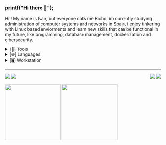 ### printf("Hi there 👋");
<div id="introduction">
  <p>Hi!! My name is Ivan, but everyone calls me Bicho, im currently studying administration of computer systems and networks in Spain, i enjoy tinkering with Linux based enviorments and learn new skills that can be functional in my future, like programming, database management, dockerization and cibersecurity.</p>
</div>
<div id="tools">
  <details>
    <summary>[🔧] Tools </summary>
    <br/>
    <img src="https://img.shields.io/static/v1?message=Apache&logo=apache&labelColor=3b3b3b&color=D22128&logoColor=white&label=%20" /></br>
    <img src="https://img.shields.io/static/v1?message=MySQL&logo=mysql&labelColor=3b3b3b&color=4479A1&logoColor=white&label=%20" /></br>
    <img src="https://img.shields.io/static/v1?message=MariaDBL&logo=mariadb&labelColor=3b3b3b&color=003545&logoColor=white&label=%20" /></br>
   <!-- <img src="https://img.shields.io/static/v1?message=Oracle&logo=oracle&labelColor=3b3b3b&color=F80000&logoColor=white&label=%20" /></br> -->
  </details>
</div>
<div id="languages">
  <details>
    <summary>[🌐] Languages </summary>
    <br/>
    <img src="https://img.shields.io/static/v1?message=Python&logo=python&labelColor=3b3b3b&color=3776AB&logoColor=white&label=%20" /></br>
    <img src="https://img.shields.io/static/v1?message=Bash&logo=gnu%20bash&labelColor=3b3b3b&color=4EAA25&logoColor=white&label=%20" /></br>
   <!-- <img src="https://img.shields.io/static/v1?message=C&logo=c&labelColor=3b3b3b&color=A8B9CC&logoColor=white&label=%20" /></br> -->
   <!-- <img src="https://img.shields.io/static/v1?message=C%2B%2B&logo=c%2B%2B&labelColor=3b3b3b&color=00599C&logoColor=white&label=%20" /></br> -->
   <!-- <img src="https://img.shields.io/static/v1?message=JavaScript&logo=JavaScript&labelColor=3b3b3b&color=F7DF1E&logoColor=white&label=%20" /></br> -->
   <!-- <img src="https://img.shields.io/static/v1?message=Java&logo=Java&labelColor=3b3b3b&color=007396&logoColor=white&label=%20" /></br> -->
   <!-- <img src="https://img.shields.io/static/v1?message=Qt/QML&logo=qt&labelColor=3b3b3b&color=41CD52&logoColor=white&label=%20" /></br> -->
  </details>
</div>
<div id="workstation">
  <details>
    <summary>[🖥️] Workstation </summary>
    <br/>
    <img src="https://img.shields.io/static/v1?message=i7%208700k%204Ghz@1.125v&logo=intel&labelColor=3b3b3b&color=26A5E4&logoColor=white&label=%20" />
    <img src="https://img.shields.io/static/v1?message=Vengeance%20RGB%2016GB@3200Mhz&logo=corsair&labelColor=3b3b3b&color=d4aa02&logoColor=white&label=%20" />
    <img src="https://img.shields.io/static/v1?message=MSI%20GTX1060%20Gaming%20X%206GB&logo=nvidia&labelColor=3b3b3b&color=76B900&logoColor=white&label=%20" />
    <img src="https://img.shields.io/badge/MSI-MSI%20Z370%20Gaming%20Plus-780000" />
  </details>
</div>
<hr/>
<div id="Emblems">
  <a href="https://discord.com/invite/9aqHgCT7jm" target="_blank">
    <img align="left" src="https://img.shields.io/static/v1?message=LinkedIn&logo=linkedin&labelColor=3b3b3b&color=1182c3&logoColor=white&label=%20" />
  </a>
  <a href="https://discord.com/invite/9aqHgCT7jm" target="_blank">
    <img align="left" src="https://img.shields.io/static/v1?message=Discord&logo=Discord&labelColor=3b3b3b&color=5865F2&logoColor=white&label=%20" />
  </a>
  <a href="mailto:b1ch0@confugiradores.es" target="_blank">
    <img align="right" src="https://img.shields.io/static/v1?message=Mail&logo=mail.ru&labelColor=3b3b3b&color=EA4335&logoColor=white&label=%20" />
  </a>
  <a href="mailto:b1ch0@confugiradores.es" target="_blank">
   <img align="right" src="https://img.shields.io/static/v1?message=Telegram&logo=telegram&labelColor=3b3b3b&color=26A5E4&logoColor=white&label=%20" />
  </a>
</div>
<br/><br/>
<div id="Stats">
    <img align="left" height="180em" src="https://github-readme-stats.vercel.app/api?username=BICH0&show_icons=true&hide_border=true&count_private=true&include_all_commits=true&&title_color=de0000&text_color=ededed&icon_color=910000&border_color=690000&bg_color=141414&hide_border=false&locale=es&border_radius=1rem&custom_title=BICHO's Github Stats" />
  <img height="180em" src="https://github-readme-stats.vercel.app/api/top-langs/?username=byeejasonn&langs_count=3&layout=compact&title_color=de0000&card_width=300&text_color=ededed&icon_color=910000&bg_color=141414&hide_border=true&locale=es&border_radius=0.9rem&custom_title=BICHO's Top Programming Languages" />
</div>
<!--
**BICH0/BICH0** is a ✨ _special_ ✨ repository because its `README.md` (this file) appears on your GitHub profile.

Here are some ideas to get you started:

- 🔭 I’m currently working on ...
- 🌱 I’m currently learning ...
- 👯 I’m looking to collaborate on ...
- 🤔 I’m looking for help with ...
- 💬 Ask me about ...
- 📫 How to reach me: ...
- 😄 Pronouns: ...
- ⚡ Fun fact: ...
-->

